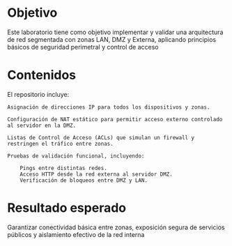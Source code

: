 # Objetivo

Este laboratorio tiene como objetivo implementar y validar una arquitectura de red segmentada con zonas LAN, DMZ y Externa, aplicando principios básicos de seguridad perimetral y control de acceso

# Contenidos

El repositorio incluye:

    Asignación de direcciones IP para todos los dispositivos y zonas.

    Configuración de NAT estático para permitir acceso externo controlado al servidor en la DMZ.

    Listas de Control de Acceso (ACLs) que simulan un firewall y restringen el tráfico entre zonas.

    Pruebas de validación funcional, incluyendo:

        Pings entre distintas redes.
        Acceso HTTP desde la red externa al servidor DMZ.
        Verificación de bloqueos entre DMZ y LAN.

# Resultado esperado

Garantizar conectividad básica entre zonas, exposición segura de servicios públicos y aislamiento efectivo de la red interna
